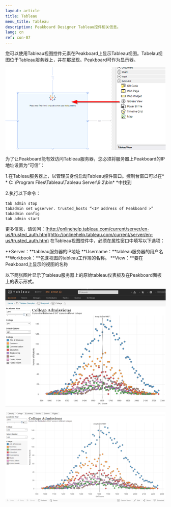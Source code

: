 ```yaml
---
layout: article
title: Tableau
menu_title: Tableau
description: Peakboard Designer Tableau控件相关信息。
lang: cn
ref: con-07
---
```


您可以使用Tableau视图控件元素在Peakboard上显示Tableau视图。Tabelau视图位于Tableau服务器上，并在那呈现。Peakboard可作为显示器。

![image_1](/assets/images/Controls/Tableau/ControlsTableau01.png)

为了让Peakboard能有效访问Tableau服务器，您必须将服务器上Peakboard的IP地址设置为“可信”：

1.在Tableau服务器上，以管理员身份启动Tableau控件窗口。控制台窗口可以在* * C: \Program Files\Tableau\Tableau Server\9.2\bin* *中找到

2.执行以下命令：

```
tab admin stop
tabadmin set wgserver. trusted_hosts “<IP address of Peakboard >”
tabadmin config
tab admin start
```

更多信息，请访问：[http://onlinehelp.tableau.com/current/server/en-us/trusted_auth.htm](http://onlinehelp.tableau.com/current/server/en-us/trusted_auth.htm)
在Tableau视图控件中，必须在属性窗口中填写以下选项：

**Server：**tableau服务器的IP地址
**Username：**tableau服务器的用户名
**Workbook：**包含视图的tableau工作簿的名称。
**View：**要在Peakboard上显示的视图的名称

以下两张图片显示了tableau服务器上的原始tableau仪表板及在Peakboard面板上的表示形式。

![image_1](/assets/images/Controls/Tableau/ControlsTableau02.png)

![image_1](/assets/images/Controls/Tableau/ControlsTableau03.png)
